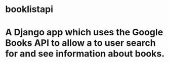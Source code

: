 # booklistapi

# A Django app which uses the Google Books API to allow a to user search for and see information about books.
